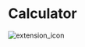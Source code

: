 # Calculator

![extension_icon](https://user-images.githubusercontent.com/61907167/234816971-e67a11d6-0ce0-4ab8-ae5b-b7d113416ebc.png)
